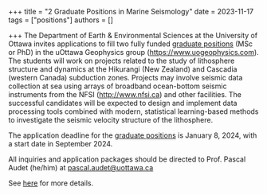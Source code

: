 +++
title = "2 Graduate Positions in Marine Seismology"
date = 2023-11-17
tags = ["positions"]
authors = []

+++
The Department of Earth & Environmental Sciences at the University of Ottawa invites applications to fill two fully funded [graduate positions](/files/Advertisement_PhD_2024.pdf) (MSc or PhD) in the uOttawa Geophysics group (https://www.uogeophysics.com). The students will work on projects related to the study of lithosphere structure and dynamics at the Hikurangi (New Zealand) and Cascadia (western Canada) subduction zones. Projects may involve seismic data collection at sea using arrays of broadband ocean-bottom seismic instruments from the NFSI (http://www.nfsi.ca) and other facilities. The successful candidates will be expected to design and implement data processing tools combined with modern, statistical learning-based methods to investigate the seismic velocity structure of the lithosphere.

The application deadline for the [graduate positions](/files/Advertisement_PhD_2023.pdf) is January 8, 2024, with a start date in September 2024.

All inquiries and application packages should be directed to Prof. Pascal Audet (he/him) at pascal.audet@uottawa.ca

See [here](/files/Advertisement_PhD_2024.pdf) for more details.

<!-- ![Northern Cascadia](/img/posts/F1.large.jpg) -->